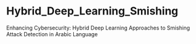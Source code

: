 # Hybrid_Deep_Learning_Smishing
Enhancing Cybersecurity: Hybrid Deep Learning Approaches to Smishing Attack Detection in Arabic Language

